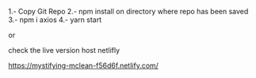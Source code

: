 1.- Copy Git Repo
2.- npm install   on directory where repo has been saved
3.- npm i axios
4.- yarn start

or 

check the live version host netlifly

https://mystifying-mclean-f56d6f.netlify.com/

